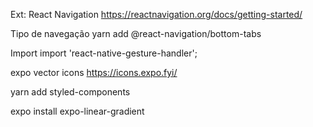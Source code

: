 Ext:
React Navigation
https://reactnavigation.org/docs/getting-started/

Tipo de navegação
 yarn add @react-navigation/bottom-tabs

 Import
 import 'react-native-gesture-handler';

expo vector icons
https://icons.expo.fyi/


yarn add styled-components 

expo install expo-linear-gradient